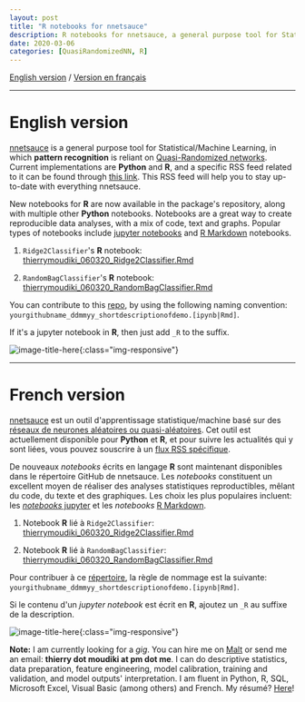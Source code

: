 ```yaml
---
layout: post
title: "R notebooks for nnetsauce"
description: R notebooks for nnetsauce, a general purpose tool for Statistical/Machine Learning 
date: 2020-03-06
categories: [QuasiRandomizedNN, R]
---
```


[English version](#english-version) / [Version en français](#french-version)

<hr>

# English version

[nnetsauce](https://thierrymoudiki.github.io/software/nnetsauce/) is a general purpose tool for Statistical/Machine Learning, in which __pattern recognition__ is reliant on [Quasi-Randomized networks](https://www.researchgate.net/project/Quasi-randomized-neural-networks). Current implementations are __Python__ and __R__, and a specific RSS feed related to it can be found through [this link](https://thierrymoudiki.github.io/feed_nnetsauce.xml). This RSS feed will help you to stay up-to-date with everything nnetsauce.

New notebooks for __R__ are now available in the package's repository, along with multiple other __Python__ notebooks. Notebooks are a great way to create reproducible data analyses, with a mix of code, text and graphs. Popular types of notebooks include [jupyter notebooks](https://jupyter.org/) and [R Markdown](https://rmarkdown.rstudio.com) notebooks.  

1) `Ridge2Classifier`'s __R__ notebook: [thierrymoudiki_060320_Ridge2Classifier.Rmd](https://github.com/thierrymoudiki/nnetsauce/blob/master/nnetsauce/demo/thierrymoudiki_060320_Ridge2Classifier.Rmd)


2) `RandomBagClassifier`'s __R__ notebook: [thierrymoudiki_060320_RandomBagClassifier.Rmd](https://github.com/thierrymoudiki/nnetsauce/blob/master/nnetsauce/demo/thierrymoudiki_060320_RandomBagClassifier.Rmd)


You can contribute to this [repo](https://github.com/thierrymoudiki/nnetsauce/blob/master/nnetsauce/demo), by using the following naming convention: `yourgithubname_ddmmyy_shortdescriptionofdemo.[ipynb|Rmd]`. 

If it's a jupyter notebook in __R__, then just add `_R` to the suffix. 

![image-title-here]({{base}}/images/2020-03-06/2020-03-06-image1.png){:class="img-responsive"} 

<hr>

# French version

[nnetsauce](https://thierrymoudiki.github.io/software/nnetsauce/) est un outil d'apprentissage statistique/machine basé sur des [réseaux de neurones aléatoires ou quasi-aléatoires](https://www.researchgate.net/project/Quasi-randomized-neural-networks). Cet outil est actuellement disponible pour __Python__ et __R__, et pour suivre les actualités qui y sont liées, vous pouvez souscrire à un [flux RSS spécifique](https://thierrymoudiki.github.io/feed_nnetsauce.xml).

De nouveaux _notebooks_ écrits en langage __R__ sont maintenant disponibles dans le répertoire GitHub de nnetsauce. Les _notebooks_ constituent un excellent moyen de réaliser des analyses statistiques reproductibles, mêlant du code, du texte et des graphiques. Les choix les plus populaires incluent: les [_notebooks_ jupyter](https://jupyter.org/) et les _notebooks_ [R Markdown](https://rmarkdown.rstudio.com).

1) Notebook __R__ lié à `Ridge2Classifier`: [thierrymoudiki_060320_Ridge2Classifier.Rmd](https://github.com/thierrymoudiki/nnetsauce/blob/master/nnetsauce/demo/thierrymoudiki_060320_Ridge2Classifier.Rmd)

2) Notebook __R__ lié à `RandomBagClassifier`: [thierrymoudiki_060320_RandomBagClassifier.Rmd](https://github.com/thierrymoudiki/nnetsauce/blob/master/nnetsauce/demo/thierrymoudiki_060320_RandomBagClassifier.Rmd)

Pour contribuer à ce [répertoire](https://github.com/thierrymoudiki/nnetsauce/blob/master/nnetsauce/demo), la règle de nommage est la suivante: `yourgithubname_ddmmyy_shortdescriptionofdemo.[ipynb|Rmd]`. 

Si le contenu d'un _jupyter notebook_ est écrit en __R__, ajoutez un `_R` au  suffixe de la description. 

![image-title-here]({{base}}/images/2020-03-06/2020-03-06-image1.png){:class="img-responsive"} 


__Note:__ I am currently looking for a _gig_. You can hire me on [Malt](https://www.malt.fr/profile/thierrymoudiki) or send me an email: __thierry dot moudiki at pm dot me__. I can do descriptive statistics, data preparation, feature engineering, model calibration, training and validation, and model outputs' interpretation. I am fluent in Python, R, SQL, Microsoft Excel, Visual Basic (among others) and French. My résumé? [Here]({{base}}/cv/thierry-moudiki.pdf)!
